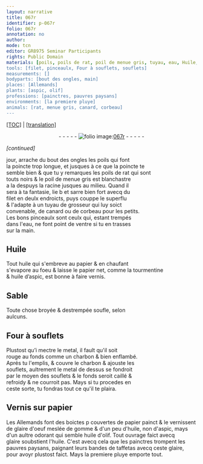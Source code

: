 ```yaml
---
layout: narrative
title: 067r
identifier: p-067r
folio: 067r
annotation: no
author:
mode: tcn
editor: GR8975 Seminar Participants
rights: Public Domain
materials: [poils, poils de rat, poil de menue gris, tuyau, eau, Huile, huile, papier, tourmentine, huile d’aspic, vernis, metal, charbon, Vernis, glaire d'oeuf, gomme, huile, non d'aspic, mays d'un aultre odorant qui semble huile d'olif, aspic, huile d'olif, glaire, taffetas]
tools: [filet, pinceaulx, Four à souflets, souflets]
measurements: []
bodyparts: [bout des ongles, main]
places: [Allemands]
plants: [aspic, olif]
professions: [painctres, pauvres paysans]
environments: [la premiere pluye]
animals: [rat, menue gris, canard, corbeau]
---
```


<p><a href="{{ site.baseurl }}/normalized/">[TOC]</a> | <a href="{{ site.baseurl }}/texts/p-067r_tl/" target="_blank">[translation]</a></p><div class="folio" align="center">- - - - - <a href="http://gallica.bnf.fr/ark:/12148/btv1b10500001g/f139.image" target="_blank"><img src="https://cu-mkp.github.io/2017-workshop-edition/assets/photo-icon.png" alt="folio image: " style="display:inline-block; margin-bottom:-3px;"/>067r</a> - - - - - </div>  
 
*[continued]*
  
 jour, arrache du <span class="bp">bout des ongles</span> les <span class="m">poils</span> qui font<br/> la poincte trop longue, et jusques à ce que la poincte te<br/> semble bien & que tu y remarques les <span class="m">poils de <span class="al">rat</span></span> qui sont<br/> touts noirs & le <span class="m">poil de <span class="al">menue gris</span></span> est blanchastre<br/> <span class="del">a la</span> despuys la racine jusques au milieu. Quand il<br/> sera à ta fantasie, lie <span class="del">b</span> et sarre bien fort avecq du<br/> <span class="tl">filet</span> en deulx endroicts, puys couppe le superflu<br/> & l'adapte à un <span class="m">tuyau</span> de grosseur qui luy soict<br/> convenable, de <span class="al">canard</span> ou de <span class="al">corbeau</span> pour les petits.<br/> Les bons <span class="tl">pinceaulx</span> sont ceulx qui, estant trempés<br/> dans l'<span class="m">eau</span>, ne font point de ventre si tu en trasses<br/> sur la <span class="bp">main</span>.
 
 
  

## <span class="m">Huile</span>

 
Tout <span class="m">huile</span> qui s'embreve au <span class="m">papier</span> & en chaufant<br/> s'evapore au foeu & laisse le <span class="m">papier</span> net, comme la <span class="m">tourmentine</span><br/> & <span class="m">huile d’<span class="pa">aspic</span></span>, est bonne à faire <span class="m">vernis</span>.
 
 
  

## Sable

 
Toute chose broyée & destrempée soufle, selon<br/> aulcuns.
 
 
  

## <span class="tl">Four à souflets</span>

 
Plustost qu’i mectre le <span class="m">metal</span>, il fault qu'il soit<br/> rouge au fonds co<span class="exp">mm</span>e un <span class="m">charbon</span> & bien enflambé.<br/> Aprés tu <span class="del"><span class="ill"></span></span> l'emplis, & couvre le <span class="m">charbon</span> & ajouste les<br/> <span class="tl">souflets</span>, aultrement le <span class="m">metal</span> de dessus se fondroit<br/> par le moyen des <span class="tl">souflets</span> & le fonds seroit caillé &<br/> refroidy & ne courroit pas. Mays si tu procedes en<br/> ceste sorte, tu fondras tout ce qu'il te plaira.
 
 
  

## <span class="m">Vernis</span> sur <span class="m">papier</span>

 
Les <span class="pl">Allemands</span> font des boictes <span class="del">p</span> couvertes de <span class="m">papier</span> painct & le vernissent<br/> de <span class="m">glaire d'oeuf</span> meslée de <span class="m">gomme</span> & d'un peu d'<span class="m"><span class="m">huile</span>, non d'<span class="m"><span class="pa">aspic</span></span>, mays<br/> d'un aultre <span class="sn">odorant</span> qui semble <span class="m">huile d'<span class="pa">olif</span></span></span>. Tout ouvrage faict avecq<br/> <span class="m">glaire</span> soubstient l'<span class="m">huile</span>. C'est avecq cela que les <span class="pro">painctres</span> trompent les<br/> <span class="pro">pauvres paysans</span>, paignant leurs bandes de <span class="m">taffetas</span> avecq ceste <span class="m">glaire</span>,<br/> pour avoyr plustost faict. Mays <span class="env">la premiere pluye</span> emporte tout.
 
